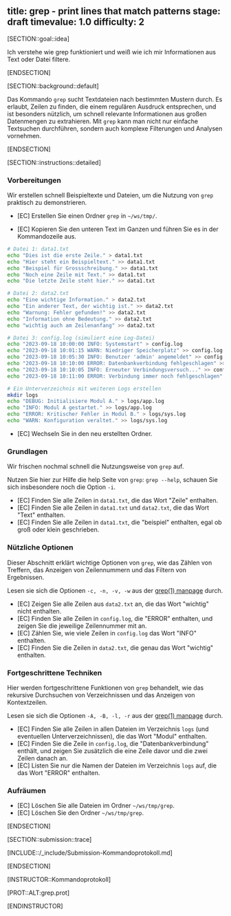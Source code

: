 title: grep - print lines that match patterns
stage: draft
timevalue: 1.0
difficulty: 2
---

[SECTION::goal::idea]

Ich verstehe wie grep funktioniert und weiß wie ich mir Informationen aus Text oder Datei filtere.

[ENDSECTION]

[SECTION::background::default]

Das Kommando `grep` sucht Textdateien nach bestimmten Mustern durch. Es erlaubt, Zeilen zu finden, 
die einem regulären Ausdruck entsprechen, und ist besonders nützlich, um schnell relevante 
Informationen aus großen Datenmengen zu extrahieren. Mit `grep` kann man nicht nur einfache 
Textsuchen durchführen, sondern auch komplexe Filterungen und Analysen vornehmen.

[ENDSECTION]

[SECTION::instructions::detailed]

### Vorbereitungen

Wir erstellen schnell Beispieltexte und Dateien, um die Nutzung von `grep` praktisch zu demonstrieren.

- [EC] Erstellen Sie einen Ordner `grep` in `~/ws/tmp/`.

- [EC] Kopieren Sie den unteren Text im Ganzen und führen Sie es in der Kommandozeile aus.

```bash
# Datei 1: data1.txt
echo "Dies ist die erste Zeile." > data1.txt
echo "Hier steht ein Beispieltext." >> data1.txt
echo "Beispiel für Grossschreibung." >> data1.txt
echo "Noch eine Zeile mit Text." >> data1.txt
echo "Die letzte Zeile steht hier." >> data1.txt

# Datei 2: data2.txt
echo "Eine wichtige Information." > data2.txt
echo "Ein anderer Text, der wichtig ist." >> data2.txt
echo "Warnung: Fehler gefunden!" >> data2.txt
echo "Information ohne Bedeutung." >> data2.txt
echo "wichtig auch am Zeilenanfang" >> data2.txt

# Datei 3: config.log (simuliert eine Log-Datei)
echo "2023-09-18 10:00:00 INFO: Systemstart" > config.log
echo "2023-09-18 10:01:15 WARN: Niedriger Speicherplatz" >> config.log
echo "2023-09-18 10:05:30 INFO: Benutzer 'admin' angemeldet" >> config.log
echo "2023-09-18 10:10:00 ERROR: Datenbankverbindung fehlgeschlagen" >> config.log
echo "2023-09-18 10:10:05 INFO: Erneuter Verbindungsversuch..." >> config.log
echo "2023-09-18 10:11:00 ERROR: Verbindung immer noch fehlgeschlagen" >> config.log

# Ein Unterverzeichnis mit weiteren Logs erstellen
mkdir logs
echo "DEBUG: Initialisiere Modul A." > logs/app.log
echo "INFO: Modul A gestartet." >> logs/app.log
echo "ERROR: Kritischer Fehler in Modul B." > logs/sys.log
echo "WARN: Konfiguration veraltet." >> logs/sys.log
```
- [EC] Wechseln Sie in den neu erstellten Ordner.

### Grundlagen

Wir frischen nochmal schnell die Nutzungsweise von `grep` auf.

Nutzen Sie hier zur Hilfe die help Seite von `grep`: `grep --help`, schauen Sie sich insbesondere 
noch die Option `-i`.

- [EC] Finden Sie alle Zeilen in `data1.txt`, die das Wort "Zeile" enthalten.
- [EC] Finden Sie alle Zeilen in `data1.txt` und `data2.txt`, die das Wort "Text" enthalten.
- [EC] Finden Sie alle Zeilen in `data1.txt`, die "beispiel" enthalten, egal ob groß oder klein geschrieben.

### Nützliche Optionen

Dieser Abschnitt erklärt wichtige Optionen von `grep`, wie das Zählen von Treffern, das Anzeigen von 
Zeilennummern und das Filtern von Ergebnissen.

Lesen sie sich die Optionen `-c, -n, -v, -w` aus der 
[grep(1) manpage](https://man7.org/linux/man-pages/man1/grep.1.html) durch.

- [EC] Zeigen Sie alle Zeilen aus `data2.txt` an, die das Wort "wichtig" nicht enthalten.
- [EC] Finden Sie alle Zeilen in `config.log`, die "ERROR" enthalten, und zeigen Sie die jeweilige 
    Zeilennummer mit an.
- [EC] Zählen Sie, wie viele Zeilen in `config.log` das Wort "INFO" enthalten.
- [EC] Finden Sie die Zeilen in `data2.txt`, die genau das Wort "wichtig" enthalten.

### Fortgeschrittene Techniken

Hier werden fortgeschrittene Funktionen von `grep` behandelt, wie das rekursive Durchsuchen von Verzeichnissen und das Anzeigen von Kontextzeilen.

Lesen sie sich die Optionen `-A, -B, -l, -r` aus der 
[grep(1) manpage](https://man7.org/linux/man-pages/man1/grep.1.html) durch.

- [EC] Finden Sie alle Zeilen in allen Dateien im Verzeichnis `logs` (und eventuellen Unterverzeichnissen), 
    die das Wort "Modul" enthalten.
- [EC] Finden Sie die Zeile in `config.log`, die "Datenbankverbindung" enthält, und zeigen Sie 
    zusätzlich die eine Zeile davor und die zwei Zeilen danach an.
- [EC] Listen Sie nur die Namen der Dateien im Verzeichnis `logs` auf, die das Wort "ERROR" enthalten.

### Aufräumen

- [EC] Löschen Sie alle Dateien im Ordner `~/ws/tmp/grep`.
- [EC] Löschen Sie den Ordner `~/ws/tmp/grep`.

[ENDSECTION]

[SECTION::submission::trace]

[INCLUDE::/_include/Submission-Kommandoprotokoll.md]

[ENDSECTION]

[INSTRUCTOR::Kommandoprotokoll]

[PROT::ALT:grep.prot]

[ENDINSTRUCTOR]
